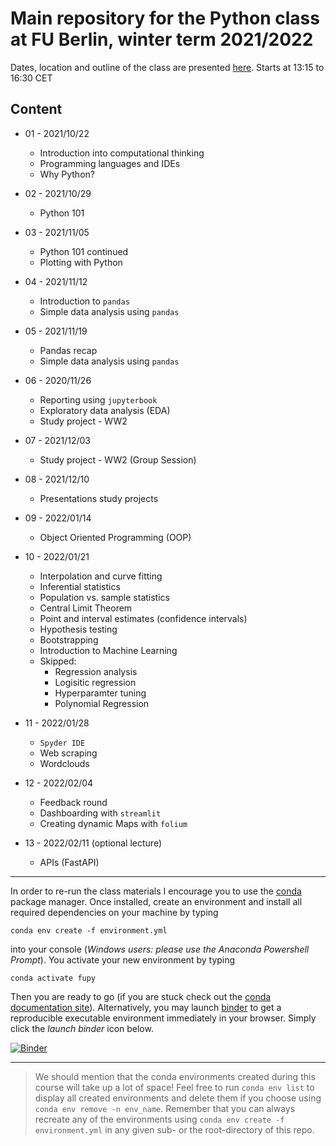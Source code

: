 # Main repository for the Python class at FU Berlin, winter term 2021/2022

Dates, location and outline of the class are presented [here](hhttps://www.fu-berlin.de/vv/de/lv/706279).
Starts at 13:15 to 16:30 CET

## Content

- 01 - 2021/10/22

  - Introduction into computational thinking
  - Programming languages and IDEs
  - Why Python?

- 02 - 2021/10/29

  - Python 101

- 03 - 2021/11/05

  - Python 101 continued
  - Plotting with Python

- 04 - 2021/11/12

  - Introduction to `pandas`
  - Simple data analysis using `pandas`

- 05 - 2021/11/19

  - Pandas recap
  - Simple data analysis using `pandas`

- 06 - 2020/11/26

  - Reporting using `jupyterbook`
  - Exploratory data analysis (EDA)
  - Study project - WW2

- 07 - 2021/12/03

  - Study project - WW2 (Group Session)

- 08 - 2021/12/10

  - Presentations study projects

- 09 - 2022/01/14

  - Object Oriented Programming (OOP)

- 10 - 2022/01/21
  
  - Interpolation and curve fitting
  - Inferential statistics
  - Population vs. sample statistics
  - Central Limit Theorem
  - Point and interval estimates (confidence intervals)
  - Hypothesis testing
  - Bootstrapping
  - Introduction to Machine Learning
  - Skipped:
    - Regression analysis
    - Logisitic regression
    - Hyperparamter tuning
    - Polynomial Regression

* 11 - 2022/01/28
  
  - `Spyder IDE`
  - Web scraping
  - Wordclouds

* 12 - 2022/02/04

  - Feedback round
  - Dashboarding with `streamlit`
  - Creating dynamic Maps with `folium` 
  
* 13 - 2022/02/11 (optional lecture)

  - APIs (FastAPI)
  
---

In order to re-run the class materials I encourage you to use the [conda](https://conda.io/docs/) package manager. Once installed, create an environment and install all required dependencies on your machine by typing

`conda env create -f environment.yml`

into your console (_Windows users: please use the Anaconda Powershell Prompt_). You activate your new environment by typing

`conda activate fupy`

Then you are ready to go (if you are stuck check out the [conda documentation site](https://conda.io/docs/user-guide/tasks/manage-environments.html#)). Alternatively, you may launch [binder](https://mybinder.org/) to get a reproducible executable environment immediately in your browser. Simply click the _launch binder_ icon below.

[![Binder](https://mybinder.org/badge_logo.svg)](https://mybinder.org/v2/gh/eotp/python-FU-class/master?urlpath=lab)

---

> We should mention that the conda environments created during this course will take up a lot of space!
> Feel free to run `conda env list` to display all created environments and delete them if you choose using `conda env remove -n env_name`.
> Remember that you can always recreate any of the environments using `conda env create -f environment.yml` in any given sub- or the root-directory of this repo. 
